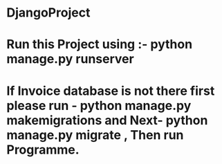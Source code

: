 # DjangoProject
# Run this Project using :- python manage.py runserver
# If Invoice database is not there first please run - python manage.py makemigrations and Next- python manage.py migrate , Then run Programme.

